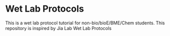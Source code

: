 # Wet Lab Protocols
This is a wet lab protocol tutorial for non-bio/bioE/BME/Chem students. This repository is inspired by Jia Lab Wet Lab Protocols
